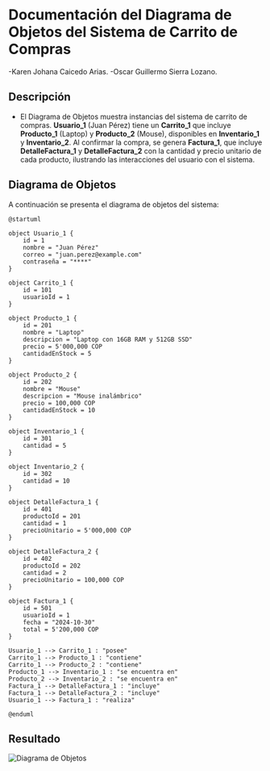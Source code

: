 # Documentación del Diagrama de Objetos del Sistema de Carrito de Compras
-Karen Johana Caicedo Arias.
-Oscar Guillermo Sierra Lozano.

## Descripción
- El Diagrama de Objetos muestra instancias del sistema de carrito de compras. **Usuario_1** (Juan Pérez) tiene un **Carrito_1** que incluye **Producto_1** (Laptop) y **Producto_2** (Mouse), disponibles en **Inventario_1** y **Inventario_2**. Al confirmar la compra, se genera **Factura_1**, que incluye **DetalleFactura_1** y **DetalleFactura_2** con la cantidad y precio unitario de cada producto, ilustrando las interacciones del usuario con el sistema.

## Diagrama de Objetos
A continuación se presenta el diagrama de objetos del sistema:

```plantuml
@startuml

object Usuario_1 {
    id = 1
    nombre = "Juan Pérez"
    correo = "juan.perez@example.com"
    contraseña = "****"
}

object Carrito_1 {
    id = 101
    usuarioId = 1
}

object Producto_1 {
    id = 201
    nombre = "Laptop"
    descripcion = "Laptop con 16GB RAM y 512GB SSD"
    precio = 5'000,000 COP
    cantidadEnStock = 5
}

object Producto_2 {
    id = 202
    nombre = "Mouse"
    descripcion = "Mouse inalámbrico"
    precio = 100,000 COP
    cantidadEnStock = 10
}

object Inventario_1 {
    id = 301
    cantidad = 5
}

object Inventario_2 {
    id = 302
    cantidad = 10
}

object DetalleFactura_1 {
    id = 401
    productoId = 201
    cantidad = 1
    precioUnitario = 5'000,000 COP
}

object DetalleFactura_2 {
    id = 402
    productoId = 202
    cantidad = 2
    precioUnitario = 100,000 COP
}

object Factura_1 {
    id = 501
    usuarioId = 1
    fecha = "2024-10-30"
    total = 5'200,000 COP
}

Usuario_1 --> Carrito_1 : "posee"
Carrito_1 --> Producto_1 : "contiene"
Carrito_1 --> Producto_2 : "contiene"
Producto_1 --> Inventario_1 : "se encuentra en"
Producto_2 --> Inventario_2 : "se encuentra en"
Factura_1 --> DetalleFactura_1 : "incluye"
Factura_1 --> DetalleFactura_2 : "incluye"
Usuario_1 --> Factura_1 : "realiza"

@enduml
```

## Resultado
![Diagrama de Objetos](img/diagrama-objetos.png)
